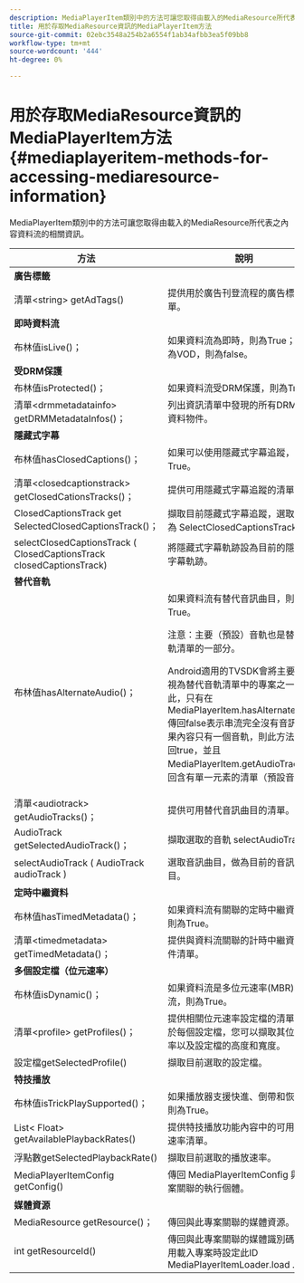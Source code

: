 ```yaml
---
description: MediaPlayerItem類別中的方法可讓您取得由載入的MediaResource所代表之內容資料流的相關資訊。
title: 用於存取MediaResource資訊的MediaPlayerItem方法
source-git-commit: 02ebc3548a254b2a6554f1ab34afbb3ea5f09bb8
workflow-type: tm+mt
source-wordcount: '444'
ht-degree: 0%

---
```


# 用於存取MediaResource資訊的MediaPlayerItem方法 {#mediaplayeritem-methods-for-accessing-mediaresource-information}

MediaPlayerItem類別中的方法可讓您取得由載入的MediaResource所代表之內容資料流的相關資訊。

<table frame="all" colsep="1" rowsep="1" id="table_F6006A9167044AC087A6ECB20B8CCD5D"> 
 <thead> 
  <tr rowsep="1"> 
   <th colname="2" class="entry"> 方法 </th> 
   <th colname="3" class="entry"> 說明 </th> 
  </tr> 
 </thead>
 <tbody> 
  <tr rowsep="1"> 
   <td colname="2"> <b>廣告標籤</b> </td> 
   <td colname="3"> </td> 
  </tr> 
  <tr rowsep="1"> 
   <td colname="2"> <span class="codeph"> 清單&lt;string&gt; getAdTags() </span> </td> 
   <td colname="3"> 提供用於廣告刊登流程的廣告標籤清單。 </td> 
  </tr> 
  <tr rowsep="1"> 
   <td colname="2"> <b>即時資料流</b> </td> 
   <td colname="3"> </td> 
  </tr> 
  <tr rowsep="1"> 
   <td colname="2"> <span class="codeph"> 布林值isLive()； </span> </td> 
   <td colname="3"> 如果資料流為即時，則為True；如果為VOD，則為false。 </td> 
  </tr> 
  <tr rowsep="1"> 
   <td colname="2"> <b>受DRM保護</b> </td> 
   <td colname="3"> </td> 
  </tr> 
  <tr rowsep="1"> 
   <td colname="2"> <span class="codeph"> 布林值isProtected()； </span> </td> 
   <td colname="3"> 如果資料流受DRM保護，則為True。 </td> 
  </tr> 
  <tr rowsep="1"> 
   <td colname="2"> <span class="codeph"> 清單&lt;drmmetadatainfo&gt; getDRMMetadataInfos()； </span> </td> 
   <td colname="3"> 列出資訊清單中發現的所有DRM中繼資料物件。 </td> 
  </tr> 
  <tr rowsep="1"> 
   <td colname="2"> <b>隱藏式字幕</b> </td> 
   <td colname="3"> </td> 
  </tr> 
  <tr rowsep="1"> 
   <td colname="2"> <span class="codeph"> 布林值hasClosedCaptions()； </span> </td> 
   <td colname="3"> 如果可以使用隱藏式字幕追蹤，則為True。 </td> 
  </tr> 
  <tr rowsep="1"> 
   <td colname="2"> <span class="codeph"> 清單&lt;closedcaptionstrack&gt; getClosedCationsTracks()； </span> </td> 
   <td colname="3"> 提供可用隱藏式字幕追蹤的清單。 </td> 
  </tr> 
  <tr rowsep="1"> 
   <td colname="2"> <span class="codeph"> ClosedCaptionsTrack get SelectedClosedCaptionsTrack()； </span> </td> 
   <td colname="3"> 擷取目前隱藏式字幕追蹤，選取方式為 <span class="codeph"> SelectClosedCaptionsTrack </span>. </td> 
  </tr> 
  <tr rowsep="1"> 
   <td colname="2"> <span class="codeph"> selectClosedCaptionsTrack ( ClosedCaptionsTrack closedCaptionsTrack) </span> </td> 
   <td colname="3"> 將隱藏式字幕軌跡設為目前的隱藏式字幕軌跡。 </td> 
  </tr> 
  <tr rowsep="1"> 
   <td colname="2"> <b>替代音軌</b> </td> 
   <td colname="3"> </td> 
  </tr> 
  <tr rowsep="1"> 
   <td colname="2"> <span class="codeph"> 布林值hasAlternateAudio()； </span> </td> 
   <td colname="3"> 如果資料流有替代音訊曲目，則為True。 <p>注意：主要（預設）音軌也是替代音軌清單的一部分。 </p> <p>Android適用的TVSDK會將主要音軌視為替代音軌清單中的專案之一。 因此，只有在 <span class="codeph"> MediaPlayerItem.hasAlternateAudio </span> 傳回false表示串流完全沒有音訊。 如果內容只有一個音軌，則此方法會傳回true，並且 <span class="codeph"> MediaPlayerItem.getAudioTracks </span> 傳回含有單一元素的清單（預設音軌）。 </p> </td> 
  </tr> 
  <tr rowsep="1"> 
   <td colname="2"> <span class="codeph"> 清單&lt;audiotrack&gt; getAudioTracks()； </span> </td> 
   <td colname="3"> 提供可用替代音訊曲目的清單。 </td> 
  </tr> 
  <tr rowsep="1"> 
   <td colname="2"> <span class="codeph"> AudioTrack getSelectedAudioTrack()； </span> </td> 
   <td colname="3"> 擷取選取的音軌 <span class="codeph"> selectAudioTrack </span>. </td> 
  </tr> 
  <tr rowsep="1"> 
   <td colname="2"> <span class="codeph"> selectAudioTrack ( AudioTrack audioTrack ) </span> </td> 
   <td colname="3"> 選取音訊曲目，做為目前的音訊曲目。 </td> 
  </tr> 
  <tr rowsep="1"> 
   <td colname="2"> <b>定時中繼資料</b> </td> 
   <td colname="3"> </td> 
  </tr> 
  <tr rowsep="1"> 
   <td colname="2"> <span class="codeph"> 布林值hasTimedMetadata()； </span> </td> 
   <td colname="3"> 如果資料流有關聯的定時中繼資料，則為True。 </td> 
  </tr> 
  <tr rowsep="1"> 
   <td colname="2"> <span class="codeph"> 清單&lt;timedmetadata&gt; getTimedMetadata()； </span> </td> 
   <td colname="3"> 提供與資料流關聯的計時中繼資料物件清單。 </td> 
  </tr> 
  <tr rowsep="1"> 
   <td colname="2"> <b>多個設定檔（位元速率）</b> </td> 
   <td colname="3"> </td> 
  </tr> 
  <tr rowsep="1"> 
   <td colname="2"> <span class="codeph"> 布林值isDynamic()； </span> </td> 
   <td colname="3"> 如果資料流是多位元速率(MBR)資料流，則為True。 </td> 
  </tr> 
  <tr rowsep="1"> 
   <td colname="2"> <span class="codeph"> 清單&lt;profile&gt; getProfiles()； </span> </td> 
   <td colname="3"> 提供相關位元速率設定檔的清單。 對於每個設定檔，您可以擷取其位元速率以及設定檔的高度和寬度。 </td> 
  </tr> 
  <tr rowsep="1"> 
   <td colname="2"> <span class="codeph"> 設定檔getSelectedProfile() </span> </td> 
   <td colname="3"> 擷取目前選取的設定檔。 </td> 
  </tr> 
  <tr rowsep="1"> 
   <td colname="2"> <b>特技播放</b> </td> 
   <td colname="3"> </td> 
  </tr> 
  <tr rowsep="1"> 
   <td colname="2"> <span class="codeph"> 布林值isTrickPlaySupported()； </span> </td> 
   <td colname="3"> 如果播放器支援快進、倒帶和恢復，則為True。 </td> 
  </tr> 
  <tr rowsep="1"> 
   <td colname="2"> <span class="codeph"> List&lt; Float&gt; getAvailablePlaybackRates() </span> </td> 
   <td colname="3"> 提供特技播放功能內容中的可用播放速率清單。 </td> 
  </tr> 
  <tr rowsep="1"> 
   <td colname="2"> <span class="codeph"> 浮點數getSelectedPlaybackRate() </span> </td> 
   <td colname="3"> 擷取目前選取的播放速率。 </td> 
  </tr> 
  <tr rowsep="1"> 
   <td colname="2"> <span class="codeph"> MediaPlayerItemConfig getConfig() </span> </td> 
   <td colname="3"> 傳回 <span class="codeph"> MediaPlayerItemConfig </span> 與此專案關聯的執行個體。 </td> 
  </tr> 
  <tr rowsep="1"> 
   <td colname="2"> <b>媒體資源</b> </td> 
   <td colname="3"> </td> 
  </tr> 
  <tr rowsep="1"> 
   <td colname="2"> <span class="codeph"> MediaResource getResource()； </span> </td> 
   <td colname="3"> 傳回與此專案關聯的媒體資源。 </td> 
  </tr> 
  <tr rowsep="0"> 
   <td colname="2"> <span class="codeph"> int getResourceId() </span> </td> 
   <td colname="3"> 傳回與此專案關聯的媒體識別碼。 使用載入專案時設定此ID <span class="codeph"> MediaPlayerItemLoader.load </span>. </td> 
  </tr> 
 </tbody> 
</table>
